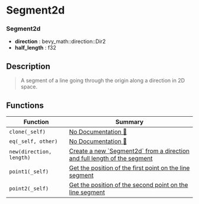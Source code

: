 # Segment2d

### Segment2d

- **direction** : bevy\_math::direction::Dir2
- **half\_length** : f32

## Description

>  A segment of a line going through the origin along a direction in 2D space.

## Functions

| Function | Summary |
| --- | --- |
| `clone(_self)` | [No Documentation 🚧](./segment2d/clone.md) |
| `eq(_self, other)` | [No Documentation 🚧](./segment2d/eq.md) |
| `new(direction, length)` | [ Create a new \`Segment2d\` from a direction and full length of the segment](./segment2d/new.md) |
| `point1(_self)` | [ Get the position of the first point on the line segment](./segment2d/point1.md) |
| `point2(_self)` | [ Get the position of the second point on the line segment](./segment2d/point2.md) |
